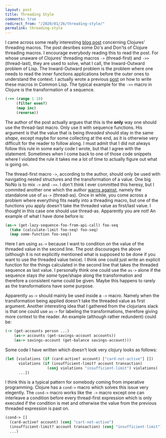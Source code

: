 ```yaml
---
layout: post
title: Threading Style
comments: true
redirect_from: "/2020/01/26/threading-style/"
permalink: threading-style
---
```


I came across some really interesting [blog post](https://stuartsierra.com/2018/07/06/threading-with-style)
concerning Clojures' threading macros. The post desribes some Do's and Don'ts of Clojure threading macros.
I encourage everybody reading this to read the post. For whose unaware of Clojures' threading macros
`->` (thread-first) and `->>` (thread-last), they are used to solve, what I call, the Inward-Outward
problem of Lisp. The Inward-Outward problem is the problem where one needs to read the inner functions
applications before the outer ones to understand the context. I actually wrote a previous
[post](/clojure-arrows) on how to write these macros in Common Lisp. The typical example
for the `->>` macro in Clojure is the transformation of a sequence.
```clj
(->> (range 1 10)
     (filter even?)
     (map inc)
     (reverse))
```
The author of the post actually argues that this is the __only__ way one should use the thread-last macro. Only use it
with sequence functions. His argument is that the value that is being *threaded* should stay in the same
*shape*, except maybe for some collecting at the end, as it is otherwise very difficult for the reader to
follow along. I must admit that I did not always follow this rule in some early code I wrote, but that I agree
with the statement. Sometimes when I come back to one of those code snippets where I violated the rule
it takes me a lot of time to actually figure out what is going on.

The thread-first macro `->`, according to the author, should only be used with navigating nested structures
and the transformation of a value. One big NoNo is to mix `->` and `->>`. I don't think I ever committed this
heresy, but I commited another one which the author
[warns against](https://stuartsierra.com/2018/07/15/clojure-donts-thread-as),
namely the standalone use of `as->` (thread-as). Once in while, you come across a problem where everything
fits neatly into a threading macro, but one of the functions you apply doesn't take the threaded value as
first/last value. I thought in this case one should use thread-as. Apparently you are not!
An example of what I have done before is:
```clj
(as-> (get-lazy-sequence-foo-from-api-call) foo-seq
  (take (calculate-limit foo-seq) foo-seq)
  (map some-function foo-seq))
```
Here I am using `as->` because I want to condition on the value of the threaded value in the second line. The post
discourages the above (although it is not explicitly mentioned what is supposed to be done if you want to use
the threaded value twice). I think one could just write an explicit function for the things calculated in the
second line that takes the threaded sequence as last value. I personally think one could
use the `as->` alone if the sequence stays *the same* type/shape along the transformation and therefore a
consistent name could be given. Maybe this happens to rarely as the transformations have some purpose.

Apparently `as->` should mainly be used inside a `->` macro. Namely when the transformation being applied
doesn't take the threaded value as first argument. Another interesting idea that I gathered from the clojurians
slack is that one could use `as->` for labeling the transformations, therefore giving more context to the reader.
An example (although rather redundent) could be:
```clj
(-> (get-accounts person ...)
    (as-> accounts (get-savings-account accounts))
    (as-> savings-account (get-balance savings-account)))
```

Some code I have written which doesn't look very clojury looks as follows:
```clj
(let [violations (if (card-active? account) ["card-not-active"] [])
      violations (if (insufficient-limit? account transaction)
                   (conj violations "insufficient-limit") violations)
      ...])
```
I think this is a typical pattern for somebody coming from imperative programming. Clojure has a `cond->` macro
which solves this issue very elegently. The `cond->` macro works like the `->` macro except one can interleave
a condition before every thread-first expression which is only executed if the condition is met and otherwise
the value from the previous threaded expression is past on.
```clj
(cond-> []
  (card-active? account) (conj "cart-not-active")
  (insufficient-limit? account transaction) (conj "insufficient-limit")
  ...)
```
